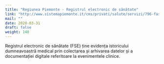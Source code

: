 ```yaml
---
title: "Regiunea Piemonte - Registrul electronic de sănătate"
link: "http://www.sistemapiemonte.it/cms/privati/salute/servizi/796-fascicolo-sanitario-elettronico"
mail: ""
date: 2020-03-31
draft: false
weight: 140
---
```


Registrul electronic de sănătate (FSE) ține evidența istoricului dumneavoastră medical prin colectarea și arhivarea datelor și a documentației digitale referitoare la evenimentele clinice.
